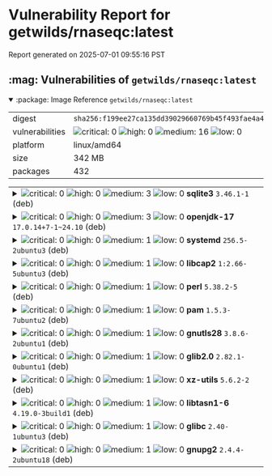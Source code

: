 # Vulnerability Report for getwilds/rnaseqc:latest

Report generated on 2025-07-01 09:55:16 PST

<h2>:mag: Vulnerabilities of <code>getwilds/rnaseqc:latest</code></h2>

<details open="true"><summary>:package: Image Reference</strong> <code>getwilds/rnaseqc:latest</code></summary>
<table>
<tr><td>digest</td><td><code>sha256:f199ee27ca135dd39029660769b45f493fae4a4fbf45add8eba895514984badd</code></td><tr><tr><td>vulnerabilities</td><td><img alt="critical: 0" src="https://img.shields.io/badge/critical-0-lightgrey"/> <img alt="high: 0" src="https://img.shields.io/badge/high-0-lightgrey"/> <img alt="medium: 16" src="https://img.shields.io/badge/medium-16-fbb552"/> <img alt="low: 0" src="https://img.shields.io/badge/low-0-lightgrey"/> <!-- unspecified: 0 --></td></tr>
<tr><td>platform</td><td>linux/amd64</td></tr>
<tr><td>size</td><td>342 MB</td></tr>
<tr><td>packages</td><td>432</td></tr>
</table>
</details></table>
</details>

<table>
<tr><td valign="top">
<details><summary><img alt="critical: 0" src="https://img.shields.io/badge/C-0-lightgrey"/> <img alt="high: 0" src="https://img.shields.io/badge/H-0-lightgrey"/> <img alt="medium: 3" src="https://img.shields.io/badge/M-3-fbb552"/> <img alt="low: 0" src="https://img.shields.io/badge/L-0-lightgrey"/> <!-- unspecified: 0 --><strong>sqlite3</strong> <code>3.46.1-1</code> (deb)</summary>

<small><code>pkg:deb/ubuntu/sqlite3@3.46.1-1?os_distro=oracular&os_name=ubuntu&os_version=24.10</code></small><br/>
<a href="https://scout.docker.com/v/CVE-2025-29087?s=ubuntu&n=sqlite3&ns=ubuntu&t=deb&osn=ubuntu&osv=24.10&vr=%3C3.46.1-1ubuntu0.2"><img alt="medium 7.5: CVE--2025--29087" src="https://img.shields.io/badge/CVE--2025--29087-lightgrey?label=medium%207.5&labelColor=fbb552"/></a> 

<table>
<tr><td>Affected range</td><td><code><3.46.1-1ubuntu0.2</code></td></tr>
<tr><td>Fixed version</td><td><code>3.46.1-1ubuntu0.2</code></td></tr>
<tr><td>CVSS Score</td><td><code>7.5</code></td></tr>
<tr><td>CVSS Vector</td><td><code>CVSS:3.1/AV:N/AC:L/PR:N/UI:N/S:U/C:N/I:N/A:H</code></td></tr>
<tr><td>EPSS Score</td><td><code>0.045%</code></td></tr>
<tr><td>EPSS Percentile</td><td><code>13th percentile</code></td></tr>
</table>

<details><summary>Description</summary>
<blockquote>

In SQLite 3.44.0 through 3.49.0 before 3.49.1, the concat_ws() SQL function can cause memory to be written beyond the end of a malloc-allocated buffer. If the separator argument is attacker-controlled and has a large string (e.g., 2MB or more), an integer overflow occurs in calculating the size of the result buffer, and thus malloc may not allocate enough memory.

</blockquote>
</details>

<a href="https://scout.docker.com/v/CVE-2025-3277?s=ubuntu&n=sqlite3&ns=ubuntu&t=deb&osn=ubuntu&osv=24.10&vr=%3C3.46.1-1ubuntu0.2"><img alt="medium : CVE--2025--3277" src="https://img.shields.io/badge/CVE--2025--3277-lightgrey?label=medium%20&labelColor=fbb552"/></a> 

<table>
<tr><td>Affected range</td><td><code><3.46.1-1ubuntu0.2</code></td></tr>
<tr><td>Fixed version</td><td><code>3.46.1-1ubuntu0.2</code></td></tr>
<tr><td>EPSS Score</td><td><code>0.089%</code></td></tr>
<tr><td>EPSS Percentile</td><td><code>27th percentile</code></td></tr>
</table>

<details><summary>Description</summary>
<blockquote>

An integer overflow can be triggered in SQLite’s `concat_ws()` function. The resulting, truncated integer is then used to allocate a buffer. When SQLite then writes the resulting string to the buffer, it uses the original, untruncated size and thus a wild Heap Buffer overflow of size ~4GB can be triggered. This can result in arbitrary code execution.

</blockquote>
</details>

<a href="https://scout.docker.com/v/CVE-2025-29088?s=ubuntu&n=sqlite3&ns=ubuntu&t=deb&osn=ubuntu&osv=24.10&vr=%3C3.46.1-1ubuntu0.2"><img alt="medium : CVE--2025--29088" src="https://img.shields.io/badge/CVE--2025--29088-lightgrey?label=medium%20&labelColor=fbb552"/></a> 

<table>
<tr><td>Affected range</td><td><code><3.46.1-1ubuntu0.2</code></td></tr>
<tr><td>Fixed version</td><td><code>3.46.1-1ubuntu0.2</code></td></tr>
<tr><td>EPSS Score</td><td><code>0.047%</code></td></tr>
<tr><td>EPSS Percentile</td><td><code>15th percentile</code></td></tr>
</table>

<details><summary>Description</summary>
<blockquote>

In SQLite 3.49.0 before 3.49.1, certain argument values to sqlite3_db_config (in the C-language API) can cause a denial of service (application crash). An sz*nBig multiplication is not cast to a 64-bit integer, and consequently some memory allocations may be incorrect.

</blockquote>
</details>
</details></td></tr>

<tr><td valign="top">
<details><summary><img alt="critical: 0" src="https://img.shields.io/badge/C-0-lightgrey"/> <img alt="high: 0" src="https://img.shields.io/badge/H-0-lightgrey"/> <img alt="medium: 3" src="https://img.shields.io/badge/M-3-fbb552"/> <img alt="low: 0" src="https://img.shields.io/badge/L-0-lightgrey"/> <!-- unspecified: 0 --><strong>openjdk-17</strong> <code>17.0.14+7-1~24.10</code> (deb)</summary>

<small><code>pkg:deb/ubuntu/openjdk-17@17.0.14%2B7-1~24.10?os_distro=oracular&os_name=ubuntu&os_version=24.10</code></small><br/>
<a href="https://scout.docker.com/v/CVE-2025-30698?s=ubuntu&n=openjdk-17&ns=ubuntu&t=deb&osn=ubuntu&osv=24.10&vr=%3C17.0.15%2B6%7Eus1-0ubuntu1%7E24.10"><img alt="medium : CVE--2025--30698" src="https://img.shields.io/badge/CVE--2025--30698-lightgrey?label=medium%20&labelColor=fbb552"/></a> 

<table>
<tr><td>Affected range</td><td><code><17.0.15+6~us1-0ubuntu1~24.10</code></td></tr>
<tr><td>Fixed version</td><td><code>17.0.15+6~us1-0ubuntu1~24.10</code></td></tr>
<tr><td>EPSS Score</td><td><code>0.063%</code></td></tr>
<tr><td>EPSS Percentile</td><td><code>20th percentile</code></td></tr>
</table>

<details><summary>Description</summary>
<blockquote>

Vulnerability in the Oracle Java SE, Oracle GraalVM for JDK, Oracle GraalVM Enterprise Edition product of Oracle Java SE (component: 2D).  Supported versions that are affected are Oracle Java SE: 8u441, 8u441-perf, 11.0.26, 17.0.14, 21.0.6, 24; Oracle GraalVM for JDK: 17.0.14, 21.0.6, 24; Oracle GraalVM Enterprise Edition: 20.3.17 and  21.3.13. Difficult to exploit vulnerability allows unauthenticated attacker with network access via multiple protocols to compromise Oracle Java SE, Oracle GraalVM for JDK, Oracle GraalVM Enterprise Edition.  Successful attacks of this vulnerability can result in  unauthorized update, insert or delete access to some of Oracle Java SE, Oracle GraalVM for JDK, Oracle GraalVM Enterprise Edition accessible data as well as  unauthorized read access to a subset of Oracle Java SE, Oracle GraalVM for JDK, Oracle GraalVM Enterprise Edition accessible data and unauthorized ability to cause a partial denial of service (partial DOS) of Oracle Java SE, Oracle GraalVM for JDK, Oracle GraalVM Enterprise Edition. Note: This vulnerability applies to Java deployments, typically in clients running sandboxed Java Web Start applications or sandboxed Java applets, that load and run untrusted code (e.g., code that comes from the internet) and rely on the Java sandbox for security. This vulnerability does not apply to Java deployments, typically in servers, that load and run only trusted code (e.g., code installed by an administrator). CVSS 3.1 Base Score 5.6 (Confidentiality, Integrity and Availability impacts).  CVSS Vector: (CVSS:3.1/AV:N/AC:H/PR:N/UI:N/S:U/C:L/I:L/A:L).

</blockquote>
</details>

<a href="https://scout.docker.com/v/CVE-2025-30691?s=ubuntu&n=openjdk-17&ns=ubuntu&t=deb&osn=ubuntu&osv=24.10&vr=%3C17.0.15%2B6%7Eus1-0ubuntu1%7E24.10"><img alt="medium : CVE--2025--30691" src="https://img.shields.io/badge/CVE--2025--30691-lightgrey?label=medium%20&labelColor=fbb552"/></a> 

<table>
<tr><td>Affected range</td><td><code><17.0.15+6~us1-0ubuntu1~24.10</code></td></tr>
<tr><td>Fixed version</td><td><code>17.0.15+6~us1-0ubuntu1~24.10</code></td></tr>
<tr><td>EPSS Score</td><td><code>0.047%</code></td></tr>
<tr><td>EPSS Percentile</td><td><code>14th percentile</code></td></tr>
</table>

<details><summary>Description</summary>
<blockquote>

Vulnerability in Oracle Java SE (component: Compiler).  Supported versions that are affected are Oracle Java SE: 21.0.6, 24; Oracle GraalVM for JDK: 21.0.6 and  24. Difficult to exploit vulnerability allows unauthenticated attacker with network access via multiple protocols to compromise Oracle Java SE.  Successful attacks of this vulnerability can result in unauthorized update, insert or delete access to some of Oracle Java SE accessible data as well as  unauthorized read access to a subset of Oracle Java SE accessible data. Note: This vulnerability can be exploited by using APIs in the specified Component, e.g., through a web service which supplies data to the APIs. This vulnerability also applies to Java deployments, typically in clients running sandboxed Java Web Start applications or sandboxed Java applets, that load and run untrusted code (e.g., code that comes from the internet) and rely on the Java sandbox for security. CVSS 3.1 Base Score 4.8 (Confidentiality and Integrity impacts).  CVSS Vector: (CVSS:3.1/AV:N/AC:H/PR:N/UI:N/S:U/C:L/I:L/A:N).

</blockquote>
</details>

<a href="https://scout.docker.com/v/CVE-2025-21587?s=ubuntu&n=openjdk-17&ns=ubuntu&t=deb&osn=ubuntu&osv=24.10&vr=%3C17.0.15%2B6%7Eus1-0ubuntu1%7E24.10"><img alt="medium : CVE--2025--21587" src="https://img.shields.io/badge/CVE--2025--21587-lightgrey?label=medium%20&labelColor=fbb552"/></a> 

<table>
<tr><td>Affected range</td><td><code><17.0.15+6~us1-0ubuntu1~24.10</code></td></tr>
<tr><td>Fixed version</td><td><code>17.0.15+6~us1-0ubuntu1~24.10</code></td></tr>
<tr><td>EPSS Score</td><td><code>0.070%</code></td></tr>
<tr><td>EPSS Percentile</td><td><code>22nd percentile</code></td></tr>
</table>

<details><summary>Description</summary>
<blockquote>

Vulnerability in the Oracle Java SE, Oracle GraalVM for JDK, Oracle GraalVM Enterprise Edition product of Oracle Java SE (component: JSSE).  Supported versions that are affected are Oracle Java SE:8u441, 8u441-perf, 11.0.26, 17.0.14, 21.0.6, 24; Oracle GraalVM for JDK:17.0.14, 21.0.6, 24; Oracle GraalVM Enterprise Edition:20.3.17 and  21.3.13. Difficult to exploit vulnerability allows unauthenticated attacker with network access via multiple protocols to compromise Oracle Java SE, Oracle GraalVM for JDK, Oracle GraalVM Enterprise Edition.  Successful attacks of this vulnerability can result in  unauthorized creation, deletion or modification access to critical data or all Oracle Java SE, Oracle GraalVM for JDK, Oracle GraalVM Enterprise Edition accessible data as well as unauthorized access to critical data or complete access to all Oracle Java SE, Oracle GraalVM for JDK, Oracle GraalVM Enterprise Edition accessible data. Note: This vulnerability can be exploited by using APIs in the specified Component, e.g., through a web service which supplies data to the APIs. This vulnerability also applies to Java deployments, typically in clients running sandboxed Java Web Start applications or sandboxed Java applets, that load and run untrusted code (e.g., code that comes from the internet) and rely on the Java sandbox for security. CVSS 3.1 Base Score 7.4 (Confidentiality and Integrity impacts).  CVSS Vector: (CVSS:3.1/AV:N/AC:H/PR:N/UI:N/S:U/C:H/I:H/A:N).

</blockquote>
</details>
</details></td></tr>

<tr><td valign="top">
<details><summary><img alt="critical: 0" src="https://img.shields.io/badge/C-0-lightgrey"/> <img alt="high: 0" src="https://img.shields.io/badge/H-0-lightgrey"/> <img alt="medium: 1" src="https://img.shields.io/badge/M-1-fbb552"/> <img alt="low: 0" src="https://img.shields.io/badge/L-0-lightgrey"/> <!-- unspecified: 0 --><strong>systemd</strong> <code>256.5-2ubuntu3</code> (deb)</summary>

<small><code>pkg:deb/ubuntu/systemd@256.5-2ubuntu3?os_distro=oracular&os_name=ubuntu&os_version=24.10</code></small><br/>
<a href="https://scout.docker.com/v/CVE-2025-4598?s=ubuntu&n=systemd&ns=ubuntu&t=deb&osn=ubuntu&osv=24.10&vr=%3C256.5-2ubuntu3.3"><img alt="medium : CVE--2025--4598" src="https://img.shields.io/badge/CVE--2025--4598-lightgrey?label=medium%20&labelColor=fbb552"/></a> 

<table>
<tr><td>Affected range</td><td><code><256.5-2ubuntu3.3</code></td></tr>
<tr><td>Fixed version</td><td><code>256.5-2ubuntu3.3</code></td></tr>
<tr><td>EPSS Score</td><td><code>0.011%</code></td></tr>
<tr><td>EPSS Percentile</td><td><code>1st percentile</code></td></tr>
</table>

<details><summary>Description</summary>
<blockquote>

A vulnerability was found in systemd-coredump. This flaw allows an attacker to force a SUID process to crash and replace it with a non-SUID binary to access the original's privileged process coredump, allowing the attacker to read sensitive data, such as /etc/shadow content, loaded by the original process.  A SUID binary or process has a special type of permission, which allows the process to run with the file owner's permissions, regardless of the user executing the binary. This allows the process to access more restricted data than unprivileged users or processes would be able to. An attacker can leverage this flaw by forcing a SUID process to crash and force the Linux kernel to recycle the process PID before systemd-coredump can analyze the /proc/pid/auxv file. If the attacker wins the race condition, they gain access to the original's SUID process coredump file. They can read sensitive content loaded into memory by the original binary, affecting data confidentiality.

</blockquote>
</details>
</details></td></tr>

<tr><td valign="top">
<details><summary><img alt="critical: 0" src="https://img.shields.io/badge/C-0-lightgrey"/> <img alt="high: 0" src="https://img.shields.io/badge/H-0-lightgrey"/> <img alt="medium: 1" src="https://img.shields.io/badge/M-1-fbb552"/> <img alt="low: 0" src="https://img.shields.io/badge/L-0-lightgrey"/> <!-- unspecified: 0 --><strong>libcap2</strong> <code>1:2.66-5ubuntu3</code> (deb)</summary>

<small><code>pkg:deb/ubuntu/libcap2@1%3A2.66-5ubuntu3?os_distro=oracular&os_name=ubuntu&os_version=24.10</code></small><br/>
<a href="https://scout.docker.com/v/CVE-2025-1390?s=ubuntu&n=libcap2&ns=ubuntu&t=deb&osn=ubuntu&osv=24.10&vr=%3C1%3A2.66-5ubuntu3.1"><img alt="medium : CVE--2025--1390" src="https://img.shields.io/badge/CVE--2025--1390-lightgrey?label=medium%20&labelColor=fbb552"/></a> 

<table>
<tr><td>Affected range</td><td><code><1:2.66-5ubuntu3.1</code></td></tr>
<tr><td>Fixed version</td><td><code>1:2.66-5ubuntu3.1</code></td></tr>
<tr><td>EPSS Score</td><td><code>0.027%</code></td></tr>
<tr><td>EPSS Percentile</td><td><code>6th percentile</code></td></tr>
</table>

<details><summary>Description</summary>
<blockquote>

The PAM module pam_cap.so of libcap configuration supports group names starting with “@”, during actual parsing, configurations not starting with “@” are incorrectly recognized as group names. This may result in nonintended users being granted an inherited capability set, potentially leading to security risks. Attackers can exploit this vulnerability to achieve local privilege escalation on systems where /etc/security/capability.conf is used to configure user inherited privileges by constructing specific usernames.

</blockquote>
</details>
</details></td></tr>

<tr><td valign="top">
<details><summary><img alt="critical: 0" src="https://img.shields.io/badge/C-0-lightgrey"/> <img alt="high: 0" src="https://img.shields.io/badge/H-0-lightgrey"/> <img alt="medium: 1" src="https://img.shields.io/badge/M-1-fbb552"/> <img alt="low: 0" src="https://img.shields.io/badge/L-0-lightgrey"/> <!-- unspecified: 0 --><strong>perl</strong> <code>5.38.2-5</code> (deb)</summary>

<small><code>pkg:deb/ubuntu/perl@5.38.2-5?os_distro=oracular&os_name=ubuntu&os_version=24.10</code></small><br/>
<a href="https://scout.docker.com/v/CVE-2024-56406?s=ubuntu&n=perl&ns=ubuntu&t=deb&osn=ubuntu&osv=24.10&vr=%3C5.38.2-5ubuntu0.1"><img alt="medium : CVE--2024--56406" src="https://img.shields.io/badge/CVE--2024--56406-lightgrey?label=medium%20&labelColor=fbb552"/></a> 

<table>
<tr><td>Affected range</td><td><code><5.38.2-5ubuntu0.1</code></td></tr>
<tr><td>Fixed version</td><td><code>5.38.2-5ubuntu0.1</code></td></tr>
<tr><td>EPSS Score</td><td><code>0.050%</code></td></tr>
<tr><td>EPSS Percentile</td><td><code>15th percentile</code></td></tr>
</table>

<details><summary>Description</summary>
<blockquote>

A heap buffer overflow vulnerability was discovered in Perl.  Release branches 5.34, 5.36, 5.38 and 5.40 are affected, including development versions from 5.33.1 through 5.41.10.  When there are non-ASCII bytes in the left-hand-side of the `tr` operator, `S_do_trans_invmap` can overflow the destination pointer `d`.  $ perl -e '$_ = "\x{FF}" x 1000000; tr/\xFF/\x{100}/;' Segmentation fault (core dumped)  It is believed that this vulnerability can enable Denial of Service and possibly Code Execution attacks on platforms that lack sufficient defenses.

</blockquote>
</details>
</details></td></tr>

<tr><td valign="top">
<details><summary><img alt="critical: 0" src="https://img.shields.io/badge/C-0-lightgrey"/> <img alt="high: 0" src="https://img.shields.io/badge/H-0-lightgrey"/> <img alt="medium: 1" src="https://img.shields.io/badge/M-1-fbb552"/> <img alt="low: 0" src="https://img.shields.io/badge/L-0-lightgrey"/> <!-- unspecified: 0 --><strong>pam</strong> <code>1.5.3-7ubuntu2</code> (deb)</summary>

<small><code>pkg:deb/ubuntu/pam@1.5.3-7ubuntu2?os_distro=oracular&os_name=ubuntu&os_version=24.10</code></small><br/>
<a href="https://scout.docker.com/v/CVE-2025-6020?s=ubuntu&n=pam&ns=ubuntu&t=deb&osn=ubuntu&osv=24.10&vr=%3C1.5.3-7ubuntu2.3"><img alt="medium : CVE--2025--6020" src="https://img.shields.io/badge/CVE--2025--6020-lightgrey?label=medium%20&labelColor=fbb552"/></a> 

<table>
<tr><td>Affected range</td><td><code><1.5.3-7ubuntu2.3</code></td></tr>
<tr><td>Fixed version</td><td><code>1.5.3-7ubuntu2.3</code></td></tr>
<tr><td>EPSS Score</td><td><code>0.023%</code></td></tr>
<tr><td>EPSS Percentile</td><td><code>4th percentile</code></td></tr>
</table>

<details><summary>Description</summary>
<blockquote>

A flaw was found in linux-pam. The module pam_namespace may use access user-controlled paths without proper protection, allowing local users to elevate their privileges to root via multiple symlink attacks and race conditions.

</blockquote>
</details>
</details></td></tr>

<tr><td valign="top">
<details><summary><img alt="critical: 0" src="https://img.shields.io/badge/C-0-lightgrey"/> <img alt="high: 0" src="https://img.shields.io/badge/H-0-lightgrey"/> <img alt="medium: 1" src="https://img.shields.io/badge/M-1-fbb552"/> <img alt="low: 0" src="https://img.shields.io/badge/L-0-lightgrey"/> <!-- unspecified: 0 --><strong>gnutls28</strong> <code>3.8.6-2ubuntu1</code> (deb)</summary>

<small><code>pkg:deb/ubuntu/gnutls28@3.8.6-2ubuntu1?os_distro=oracular&os_name=ubuntu&os_version=24.10</code></small><br/>
<a href="https://scout.docker.com/v/CVE-2024-12243?s=ubuntu&n=gnutls28&ns=ubuntu&t=deb&osn=ubuntu&osv=24.10&vr=%3C3.8.6-2ubuntu1.1"><img alt="medium : CVE--2024--12243" src="https://img.shields.io/badge/CVE--2024--12243-lightgrey?label=medium%20&labelColor=fbb552"/></a> 

<table>
<tr><td>Affected range</td><td><code><3.8.6-2ubuntu1.1</code></td></tr>
<tr><td>Fixed version</td><td><code>3.8.6-2ubuntu1.1</code></td></tr>
<tr><td>EPSS Score</td><td><code>0.623%</code></td></tr>
<tr><td>EPSS Percentile</td><td><code>69th percentile</code></td></tr>
</table>

<details><summary>Description</summary>
<blockquote>

A flaw was found in GnuTLS, which relies on libtasn1 for ASN.1 data processing. Due to an inefficient algorithm in libtasn1, decoding certain DER-encoded certificate data can take excessive time, leading to increased resource consumption. This flaw allows a remote attacker to send a specially crafted certificate, causing GnuTLS to become unresponsive or slow, resulting in a denial-of-service condition.

</blockquote>
</details>
</details></td></tr>

<tr><td valign="top">
<details><summary><img alt="critical: 0" src="https://img.shields.io/badge/C-0-lightgrey"/> <img alt="high: 0" src="https://img.shields.io/badge/H-0-lightgrey"/> <img alt="medium: 1" src="https://img.shields.io/badge/M-1-fbb552"/> <img alt="low: 0" src="https://img.shields.io/badge/L-0-lightgrey"/> <!-- unspecified: 0 --><strong>glib2.0</strong> <code>2.82.1-0ubuntu1</code> (deb)</summary>

<small><code>pkg:deb/ubuntu/glib2.0@2.82.1-0ubuntu1?os_distro=oracular&os_name=ubuntu&os_version=24.10</code></small><br/>
<a href="https://scout.docker.com/v/CVE-2025-4373?s=ubuntu&n=glib2.0&ns=ubuntu&t=deb&osn=ubuntu&osv=24.10&vr=%3C2.82.1-0ubuntu1.1"><img alt="medium : CVE--2025--4373" src="https://img.shields.io/badge/CVE--2025--4373-lightgrey?label=medium%20&labelColor=fbb552"/></a> 

<table>
<tr><td>Affected range</td><td><code><2.82.1-0ubuntu1.1</code></td></tr>
<tr><td>Fixed version</td><td><code>2.82.1-0ubuntu1.1</code></td></tr>
<tr><td>EPSS Score</td><td><code>0.056%</code></td></tr>
<tr><td>EPSS Percentile</td><td><code>17th percentile</code></td></tr>
</table>

<details><summary>Description</summary>
<blockquote>

A flaw was found in GLib, which is vulnerable to an integer overflow in the g_string_insert_unichar() function. When the position at which to insert the character is large, the position will overflow, leading to a buffer underwrite.

</blockquote>
</details>
</details></td></tr>

<tr><td valign="top">
<details><summary><img alt="critical: 0" src="https://img.shields.io/badge/C-0-lightgrey"/> <img alt="high: 0" src="https://img.shields.io/badge/H-0-lightgrey"/> <img alt="medium: 1" src="https://img.shields.io/badge/M-1-fbb552"/> <img alt="low: 0" src="https://img.shields.io/badge/L-0-lightgrey"/> <!-- unspecified: 0 --><strong>xz-utils</strong> <code>5.6.2-2</code> (deb)</summary>

<small><code>pkg:deb/ubuntu/xz-utils@5.6.2-2?os_distro=oracular&os_name=ubuntu&os_version=24.10</code></small><br/>
<a href="https://scout.docker.com/v/CVE-2025-31115?s=ubuntu&n=xz-utils&ns=ubuntu&t=deb&osn=ubuntu&osv=24.10&vr=%3C5.6.2-2ubuntu0.2"><img alt="medium : CVE--2025--31115" src="https://img.shields.io/badge/CVE--2025--31115-lightgrey?label=medium%20&labelColor=fbb552"/></a> 

<table>
<tr><td>Affected range</td><td><code><5.6.2-2ubuntu0.2</code></td></tr>
<tr><td>Fixed version</td><td><code>5.6.2-2ubuntu0.2</code></td></tr>
<tr><td>EPSS Score</td><td><code>0.095%</code></td></tr>
<tr><td>EPSS Percentile</td><td><code>28th percentile</code></td></tr>
</table>

<details><summary>Description</summary>
<blockquote>

XZ Utils provide a general-purpose data-compression library plus command-line tools. In XZ Utils 5.3.3alpha to 5.8.0, the multithreaded .xz decoder in liblzma has a bug where invalid input can at least result in a crash. The effects include heap use after free and writing to an address based on the null pointer plus an offset. Applications and libraries that use the lzma_stream_decoder_mt function are affected. The bug has been fixed in XZ Utils 5.8.1, and the fix has been committed to the v5.4, v5.6, v5.8, and master branches in the xz Git repository. No new release packages will be made from the old stable branches, but a standalone patch is available that applies to all affected releases.

</blockquote>
</details>
</details></td></tr>

<tr><td valign="top">
<details><summary><img alt="critical: 0" src="https://img.shields.io/badge/C-0-lightgrey"/> <img alt="high: 0" src="https://img.shields.io/badge/H-0-lightgrey"/> <img alt="medium: 1" src="https://img.shields.io/badge/M-1-fbb552"/> <img alt="low: 0" src="https://img.shields.io/badge/L-0-lightgrey"/> <!-- unspecified: 0 --><strong>libtasn1-6</strong> <code>4.19.0-3build1</code> (deb)</summary>

<small><code>pkg:deb/ubuntu/libtasn1-6@4.19.0-3build1?os_distro=oracular&os_name=ubuntu&os_version=24.10</code></small><br/>
<a href="https://scout.docker.com/v/CVE-2024-12133?s=ubuntu&n=libtasn1-6&ns=ubuntu&t=deb&osn=ubuntu&osv=24.10&vr=%3C4.19.0-3ubuntu0.24.10.1"><img alt="medium : CVE--2024--12133" src="https://img.shields.io/badge/CVE--2024--12133-lightgrey?label=medium%20&labelColor=fbb552"/></a> 

<table>
<tr><td>Affected range</td><td><code><4.19.0-3ubuntu0.24.10.1</code></td></tr>
<tr><td>Fixed version</td><td><code>4.19.0-3ubuntu0.24.10.1</code></td></tr>
<tr><td>EPSS Score</td><td><code>0.271%</code></td></tr>
<tr><td>EPSS Percentile</td><td><code>50th percentile</code></td></tr>
</table>

<details><summary>Description</summary>
<blockquote>

A flaw in libtasn1 causes inefficient handling of specific certificate data. When processing a large number of elements in a certificate, libtasn1 takes much longer than expected, which can slow down or even crash the system. This flaw allows an attacker to send a specially crafted certificate, causing a denial of service attack.

</blockquote>
</details>
</details></td></tr>

<tr><td valign="top">
<details><summary><img alt="critical: 0" src="https://img.shields.io/badge/C-0-lightgrey"/> <img alt="high: 0" src="https://img.shields.io/badge/H-0-lightgrey"/> <img alt="medium: 1" src="https://img.shields.io/badge/M-1-fbb552"/> <img alt="low: 0" src="https://img.shields.io/badge/L-0-lightgrey"/> <!-- unspecified: 0 --><strong>glibc</strong> <code>2.40-1ubuntu3</code> (deb)</summary>

<small><code>pkg:deb/ubuntu/glibc@2.40-1ubuntu3?os_distro=oracular&os_name=ubuntu&os_version=24.10</code></small><br/>
<a href="https://scout.docker.com/v/CVE-2025-0395?s=ubuntu&n=glibc&ns=ubuntu&t=deb&osn=ubuntu&osv=24.10&vr=%3C2.40-1ubuntu3.1"><img alt="medium : CVE--2025--0395" src="https://img.shields.io/badge/CVE--2025--0395-lightgrey?label=medium%20&labelColor=fbb552"/></a> 

<table>
<tr><td>Affected range</td><td><code><2.40-1ubuntu3.1</code></td></tr>
<tr><td>Fixed version</td><td><code>2.40-1ubuntu3.1</code></td></tr>
<tr><td>EPSS Score</td><td><code>0.191%</code></td></tr>
<tr><td>EPSS Percentile</td><td><code>42nd percentile</code></td></tr>
</table>

<details><summary>Description</summary>
<blockquote>

When the assert() function in the GNU C Library versions 2.13 to 2.40 fails, it does not allocate enough space for the assertion failure message string and size information, which may lead to a buffer overflow if the message string size aligns to page size.

</blockquote>
</details>
</details></td></tr>

<tr><td valign="top">
<details><summary><img alt="critical: 0" src="https://img.shields.io/badge/C-0-lightgrey"/> <img alt="high: 0" src="https://img.shields.io/badge/H-0-lightgrey"/> <img alt="medium: 1" src="https://img.shields.io/badge/M-1-fbb552"/> <img alt="low: 0" src="https://img.shields.io/badge/L-0-lightgrey"/> <!-- unspecified: 0 --><strong>gnupg2</strong> <code>2.4.4-2ubuntu18</code> (deb)</summary>

<small><code>pkg:deb/ubuntu/gnupg2@2.4.4-2ubuntu18?os_distro=oracular&os_name=ubuntu&os_version=24.10</code></small><br/>
<a href="https://scout.docker.com/v/CVE-2025-30258?s=ubuntu&n=gnupg2&ns=ubuntu&t=deb&osn=ubuntu&osv=24.10&vr=%3C2.4.4-2ubuntu18.2"><img alt="medium : CVE--2025--30258" src="https://img.shields.io/badge/CVE--2025--30258-lightgrey?label=medium%20&labelColor=fbb552"/></a> 

<table>
<tr><td>Affected range</td><td><code><2.4.4-2ubuntu18.2</code></td></tr>
<tr><td>Fixed version</td><td><code>2.4.4-2ubuntu18.2</code></td></tr>
<tr><td>EPSS Score</td><td><code>0.012%</code></td></tr>
<tr><td>EPSS Percentile</td><td><code>1st percentile</code></td></tr>
</table>

<details><summary>Description</summary>
<blockquote>

In GnuPG before 2.5.5, if a user chooses to import a certificate with certain crafted subkey data that lacks a valid backsig or that has incorrect usage flags, the user loses the ability to verify signatures made from certain other signing keys, aka a "verification DoS."

</blockquote>
</details>
</details></td></tr>
</table>